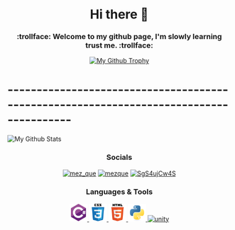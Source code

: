 <h1 align="center">Hi there 👋</h1>

<h3 align="center">:trollface: Welcome to my github page, I'm slowly learning trust me. :trollface: </h3>

<p align="center"> <a href="https://github.com/ryo-ma/github-profile-trophy"><img src="https://github-profile-trophy.vercel.app/?username=mezque&no-frame=true&theme=tokyonight" alt="My Github Trophy" /></a> </p>
<h1> ---------------------------------------------------------------------------------------</h3>

<p>&nbsp;<img align="left" src="https://github-readme-stats.vercel.app/api?username=mezque&show_icons=true&theme=tokyonight&locale=en" alt="My Github Stats" /></p>

<h3 align="center">Socials</h3>
<p align="center">
<a href="https://twitter.com/mez_que" target="blank"><img align="center" src="https://raw.githubusercontent.com/rahuldkjain/github-profile-readme-generator/master/src/images/icons/Social/twitter.svg" alt="mez_que" height="30" width="40" /></a>
<a href="https://www.youtube.com/c/mezque" target="blank"><img align="center" src="https://raw.githubusercontent.com/rahuldkjain/github-profile-readme-generator/master/src/images/icons/Social/youtube.svg" alt="mezque" height="30" width="40" /></a>
<a href="https://discord.gg/SgS4ujCw4S" target="blank"><img align="center" src="https://raw.githubusercontent.com/rahuldkjain/github-profile-readme-generator/master/src/images/icons/Social/discord.svg" alt="SgS4ujCw4S" height="30" width="40" /></a>
</p>

<h3 align="center">Languages & Tools</h3>
<p align="center"> <a href="https://www.w3schools.com/cs/" target="_blank" rel="noreferrer"> <img src="https://raw.githubusercontent.com/devicons/devicon/master/icons/csharp/csharp-original.svg" alt="csharp" width="40" height="40"/> </a> <a href="https://www.w3schools.com/css/" target="_blank" rel="noreferrer"> <img src="https://raw.githubusercontent.com/devicons/devicon/master/icons/css3/css3-original-wordmark.svg" alt="css3" width="40" height="40"/> </a> <a href="https://www.w3.org/html/" target="_blank" rel="noreferrer"> <img src="https://raw.githubusercontent.com/devicons/devicon/master/icons/html5/html5-original-wordmark.svg" alt="html5" width="40" height="40"/> </a> <a href="https://www.python.org" target="_blank" rel="noreferrer"> <img src="https://raw.githubusercontent.com/devicons/devicon/master/icons/python/python-original.svg" alt="python" width="40" height="40"/> </a> <a href="https://unity.com/" target="_blank" rel="noreferrer"> <img src="https://www.vectorlogo.zone/logos/unity3d/unity3d-icon.svg" alt="unity" width="40" height="40"/> </a> </p>